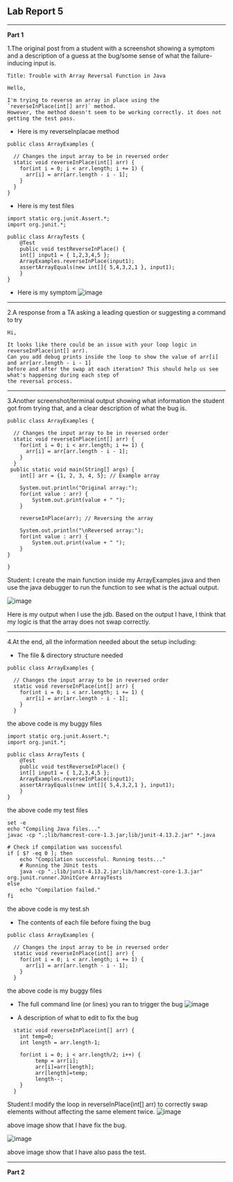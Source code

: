 ## Lab Report 5
---

**Part 1**

1.The original post from a student with a screenshot showing a symptom and a description of a guess at 
the bug/some sense of what the failure-inducing input is.
```
Title: Trouble with Array Reversal Function in Java

Hello,

I'm trying to reverse an array in place using the `reverseInPlace(int[] arr)` method.
However, the method doesn't seem to be working correctly. it does not getting the test pass.
```

* Here is my reverseInplacae method
```
public class ArrayExamples {

  // Changes the input array to be in reversed order
  static void reverseInPlace(int[] arr) {
    for(int i = 0; i < arr.length; i += 1) {
      arr[i] = arr[arr.length - i - 1];
    }
  }
}
```

* Here is my test files
```
import static org.junit.Assert.*;
import org.junit.*;

public class ArrayTests {
	@Test 
	public void testReverseInPlace() {
    int[] input1 = { 1,2,3,4,5 };
    ArrayExamples.reverseInPlace(input1);
    assertArrayEquals(new int[]{ 5,4,3,2,1 }, input1);
	}
}
```

* Here is my symptom
![image](cse15l_week1_report/1.symptom.png)

---
2.A response from a TA asking a leading question or suggesting a command to try 
```
Hi,

It looks like there could be an issue with your loop logic in reverseInPlace(int[] arr).
Can you add debug prints inside the loop to show the value of arr[i] and arr[arr.length - i - 1]
before and after the swap at each iteration? This should help us see what's happening during each step of
the reversal process.
```

---
3.Another screenshot/terminal output showing what information the student got from trying that, 
and a clear description of what the bug is.

```
public class ArrayExamples {

  // Changes the input array to be in reversed order
  static void reverseInPlace(int[] arr) {
    for(int i = 0; i < arr.length; i += 1) {
      arr[i] = arr[arr.length - i - 1];
    }
  }
 public static void main(String[] args) {
    int[] arr = {1, 2, 3, 4, 5}; // Example array

    System.out.println("Original array:");
    for(int value : arr) {
        System.out.print(value + " ");
    }

    reverseInPlace(arr); // Reversing the array

    System.out.println("\nReversed array:");
    for(int value : arr) {
        System.out.print(value + " ");
    }
}

}
```
Student: I create the main function inside my ArrayExamples.java and then use the java 
debugger to run the function to see what is the actual output.

![image](cse15l_week1_report/3.jdb.png)

Here is my output when I use the jdb. Based on the output I have, 
I think that my logic is that the array does not swap correctly.

---
4.At the end, all the information needed about the setup including:
* The file & directory structure needed
```
public class ArrayExamples {

  // Changes the input array to be in reversed order
  static void reverseInPlace(int[] arr) {
    for(int i = 0; i < arr.length; i += 1) {
      arr[i] = arr[arr.length - i - 1];
    }
  }
```
the above code is my buggy files

```
import static org.junit.Assert.*;
import org.junit.*;

public class ArrayTests {
	@Test 
	public void testReverseInPlace() {
    int[] input1 = { 1,2,3,4,5 };
    ArrayExamples.reverseInPlace(input1);
    assertArrayEquals(new int[]{ 5,4,3,2,1 }, input1);
	}
}
```
the above code my test files

```
set -e
echo "Compiling Java files..."
javac -cp ".;lib/hamcrest-core-1.3.jar;lib/junit-4.13.2.jar" *.java

# Check if compilation was successful
if [ $? -eq 0 ]; then
    echo "Compilation successful. Running tests..."
    # Running the JUnit tests
    java -cp ".;lib/junit-4.13.2.jar;lib/hamcrest-core-1.3.jar" org.junit.runner.JUnitCore ArrayTests
else
    echo "Compilation failed."
fi
```
the above code is my test.sh

  
* The contents of each file before fixing the bug
```
public class ArrayExamples {

  // Changes the input array to be in reversed order
  static void reverseInPlace(int[] arr) {
    for(int i = 0; i < arr.length; i += 1) {
      arr[i] = arr[arr.length - i - 1];
    }
  }
```
the above code is my buggy files

* The full command line (or lines) you ran to trigger the bug
![image](cse15l_week1_report/3.jdb.png)

* A description of what to edit to fix the bug
```
  static void reverseInPlace(int[] arr) {
    int temp=0;
    int length = arr.length-1;

    for(int i = 0; i < arr.length/2; i++) {
         temp = arr[i];
         arr[i]=arr[length];
         arr[length]=temp;
         length--;
    }
  }
```
Student:I modify the loop in reverseInPlace(int[] arr) to correctly swap 
elements without affecting the same element twice.
![image](cse15l_week1_report/4.LAST.png)

above image show that I have fix the bug.

![image](cse15l_week1_report/testpass4.1.png)

above image show that I have also pass the test.

---
**Part 2**
